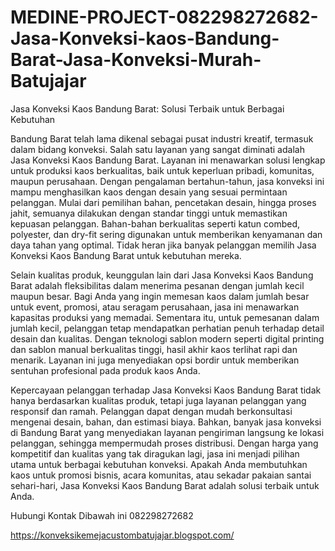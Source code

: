 # MEDINE-PROJECT-082298272682-Jasa-Konveksi-kaos-Bandung-Barat-Jasa-Konveksi-Murah-Batujajar

Jasa Konveksi Kaos Bandung Barat: Solusi Terbaik untuk Berbagai Kebutuhan

Bandung Barat telah lama dikenal sebagai pusat industri kreatif, termasuk dalam bidang konveksi. Salah satu layanan yang sangat diminati adalah Jasa Konveksi Kaos Bandung Barat. Layanan ini menawarkan solusi lengkap untuk produksi kaos berkualitas, baik untuk keperluan pribadi, komunitas, maupun perusahaan. Dengan pengalaman bertahun-tahun, jasa konveksi ini mampu menghasilkan kaos dengan desain yang sesuai permintaan pelanggan. Mulai dari pemilihan bahan, pencetakan desain, hingga proses jahit, semuanya dilakukan dengan standar tinggi untuk memastikan kepuasan pelanggan. Bahan-bahan berkualitas seperti katun combed, polyester, dan dry-fit sering digunakan untuk memberikan kenyamanan dan daya tahan yang optimal. Tidak heran jika banyak pelanggan memilih Jasa Konveksi Kaos Bandung Barat untuk kebutuhan mereka.

Selain kualitas produk, keunggulan lain dari Jasa Konveksi Kaos Bandung Barat adalah fleksibilitas dalam menerima pesanan dengan jumlah kecil maupun besar. Bagi Anda yang ingin memesan kaos dalam jumlah besar untuk event, promosi, atau seragam perusahaan, jasa ini menawarkan kapasitas produksi yang memadai. Sementara itu, untuk pemesanan dalam jumlah kecil, pelanggan tetap mendapatkan perhatian penuh terhadap detail desain dan kualitas. Dengan teknologi sablon modern seperti digital printing dan sablon manual berkualitas tinggi, hasil akhir kaos terlihat rapi dan menarik. Layanan ini juga menyediakan opsi bordir untuk memberikan sentuhan profesional pada produk kaos Anda.

Kepercayaan pelanggan terhadap Jasa Konveksi Kaos Bandung Barat tidak hanya berdasarkan kualitas produk, tetapi juga layanan pelanggan yang responsif dan ramah. Pelanggan dapat dengan mudah berkonsultasi mengenai desain, bahan, dan estimasi biaya. Bahkan, banyak jasa konveksi di Bandung Barat yang menyediakan layanan pengiriman langsung ke lokasi pelanggan, sehingga mempermudah proses distribusi. Dengan harga yang kompetitif dan kualitas yang tak diragukan lagi, jasa ini menjadi pilihan utama untuk berbagai kebutuhan konveksi. Apakah Anda membutuhkan kaos untuk promosi bisnis, acara komunitas, atau sekadar pakaian santai sehari-hari, Jasa Konveksi Kaos Bandung Barat adalah solusi terbaik untuk Anda.

Hubungi Kontak Dibawah ini
082298272682

https://konveksikemejacustombatujajar.blogspot.com/
